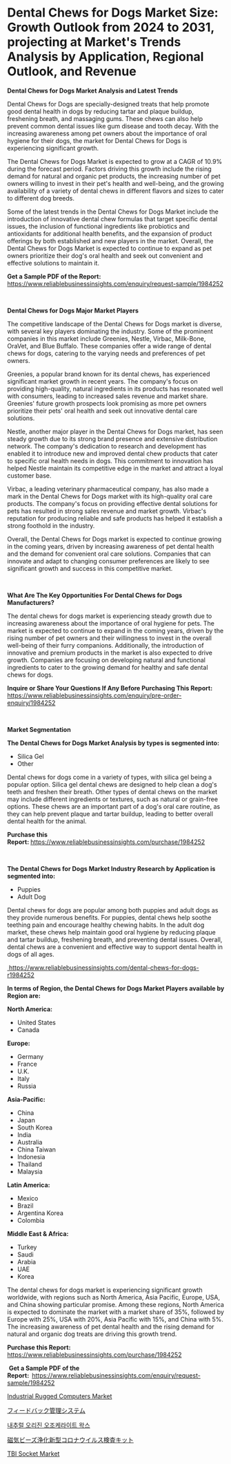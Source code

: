 <p><h1>Dental Chews for Dogs Market Size: Growth Outlook from 2024 to 2031, projecting at Market's Trends Analysis by Application, Regional Outlook, and Revenue</h1></p><p><strong>Dental Chews for Dogs Market Analysis and Latest Trends</strong></p>
<p><p>Dental Chews for Dogs are specially-designed treats that help promote good dental health in dogs by reducing tartar and plaque buildup, freshening breath, and massaging gums. These chews can also help prevent common dental issues like gum disease and tooth decay. With the increasing awareness among pet owners about the importance of oral hygiene for their dogs, the market for Dental Chews for Dogs is experiencing significant growth.</p><p>The Dental Chews for Dogs Market is expected to grow at a CAGR of 10.9% during the forecast period. Factors driving this growth include the rising demand for natural and organic pet products, the increasing number of pet owners willing to invest in their pet's health and well-being, and the growing availability of a variety of dental chews in different flavors and sizes to cater to different dog breeds.</p><p>Some of the latest trends in the Dental Chews for Dogs Market include the introduction of innovative dental chew formulas that target specific dental issues, the inclusion of functional ingredients like probiotics and antioxidants for additional health benefits, and the expansion of product offerings by both established and new players in the market. Overall, the Dental Chews for Dogs Market is expected to continue to expand as pet owners prioritize their dog's oral health and seek out convenient and effective solutions to maintain it.</p></p>
<p><strong>Get a Sample PDF of the Report:&nbsp;</strong> <a href="https://www.reliablebusinessinsights.com/enquiry/request-sample/1984252">https://www.reliablebusinessinsights.com/enquiry/request-sample/1984252</a></p>
<p>&nbsp;</p>
<p><strong>Dental Chews for Dogs Major Market Players</strong></p>
<p><p>The competitive landscape of the Dental Chews for Dogs market is diverse, with several key players dominating the industry. Some of the prominent companies in this market include Greenies, Nestle, Virbac, Milk-Bone, OraVet, and Blue Buffalo. These companies offer a wide range of dental chews for dogs, catering to the varying needs and preferences of pet owners.</p><p>Greenies, a popular brand known for its dental chews, has experienced significant market growth in recent years. The company's focus on providing high-quality, natural ingredients in its products has resonated well with consumers, leading to increased sales revenue and market share. Greenies' future growth prospects look promising as more pet owners prioritize their pets' oral health and seek out innovative dental care solutions.</p><p>Nestle, another major player in the Dental Chews for Dogs market, has seen steady growth due to its strong brand presence and extensive distribution network. The company's dedication to research and development has enabled it to introduce new and improved dental chew products that cater to specific oral health needs in dogs. This commitment to innovation has helped Nestle maintain its competitive edge in the market and attract a loyal customer base.</p><p>Virbac, a leading veterinary pharmaceutical company, has also made a mark in the Dental Chews for Dogs market with its high-quality oral care products. The company's focus on providing effective dental solutions for pets has resulted in strong sales revenue and market growth. Virbac's reputation for producing reliable and safe products has helped it establish a strong foothold in the industry.</p><p>Overall, the Dental Chews for Dogs market is expected to continue growing in the coming years, driven by increasing awareness of pet dental health and the demand for convenient oral care solutions. Companies that can innovate and adapt to changing consumer preferences are likely to see significant growth and success in this competitive market.</p></p>
<p>&nbsp;</p>
<p><strong>What Are The Key Opportunities For Dental Chews for Dogs Manufacturers?</strong></p>
<p><p>The dental chews for dogs market is experiencing steady growth due to increasing awareness about the importance of oral hygiene for pets. The market is expected to continue to expand in the coming years, driven by the rising number of pet owners and their willingness to invest in the overall well-being of their furry companions. Additionally, the introduction of innovative and premium products in the market is also expected to drive growth. Companies are focusing on developing natural and functional ingredients to cater to the growing demand for healthy and safe dental chews for dogs.</p></p>
<p><strong>Inquire or Share Your Questions If Any Before Purchasing This Report:</strong> <a href="https://www.reliablebusinessinsights.com/enquiry/pre-order-enquiry/1984252">https://www.reliablebusinessinsights.com/enquiry/pre-order-enquiry/1984252</a></p>
<p>&nbsp;</p>
<p><strong>Market Segmentation</strong></p>
<p><strong>The Dental Chews for Dogs Market Analysis by types is segmented into:</strong></p>
<p><ul><li>Silica Gel</li><li>Other</li></ul></p>
<p><p>Dental chews for dogs come in a variety of types, with silica gel being a popular option. Silica gel dental chews are designed to help clean a dog's teeth and freshen their breath. Other types of dental chews on the market may include different ingredients or textures, such as natural or grain-free options. These chews are an important part of a dog's oral care routine, as they can help prevent plaque and tartar buildup, leading to better overall dental health for the animal.</p></p>
<p><strong>Purchase this Report:&nbsp;</strong><a href="https://www.reliablebusinessinsights.com/purchase/1984252">https://www.reliablebusinessinsights.com/purchase/1984252</a></p>
<p>&nbsp;</p>
<p><strong>The Dental Chews for Dogs Market Industry Research by Application is segmented into:</strong></p>
<p><ul><li>Puppies</li><li>Adult Dog</li></ul></p>
<p><p>Dental chews for dogs are popular among both puppies and adult dogs as they provide numerous benefits. For puppies, dental chews help soothe teething pain and encourage healthy chewing habits. In the adult dog market, these chews help maintain good oral hygiene by reducing plaque and tartar buildup, freshening breath, and preventing dental issues. Overall, dental chews are a convenient and effective way to support dental health in dogs of all ages.</p></p>
<p><a href="https://www.reliablebusinessinsights.com/dental-chews-for-dogs-r1984252">&nbsp;https://www.reliablebusinessinsights.com/dental-chews-for-dogs-r1984252</a></p>
<p><strong>In terms of Region, the Dental Chews for Dogs Market Players available by Region are:</strong></p>
<p>
    <p> <strong> North America: </strong>
        <ul>
            <li>United States</li>
            <li>Canada</li>
        </ul>
        </p> 
    <p> <strong> Europe: </strong>
        <ul>
            <li>Germany</li>
            <li>France</li>
            <li>U.K.</li>
            <li>Italy</li>
            <li>Russia</li>
        </ul>
        </p> 
    <p> <strong> Asia-Pacific: </strong>
        <ul>
            <li>China</li>
            <li>Japan</li>
            <li>South Korea</li>
            <li>India</li>
            <li>Australia</li>
            <li>China Taiwan</li>
            <li>Indonesia</li>
            <li>Thailand</li>
            <li>Malaysia</li>
        </ul>
        </p> 
    <p> <strong> Latin America: </strong>
        <ul>
            <li>Mexico</li>
            <li>Brazil</li>
            <li>Argentina Korea</li>
            <li>Colombia</li>
        </ul>
        </p> 
    <p> <strong> Middle East & Africa: </strong>
        <ul>
            <li>Turkey</li>
            <li>Saudi</li>
            <li>Arabia</li>
            <li>UAE</li>
            <li>Korea</li>
        </ul>
    </p>
    </p>
<p><p>The dental chews for dogs market is experiencing significant growth worldwide, with regions such as North America, Asia Pacific, Europe, USA, and China showing particular promise. Among these regions, North America is expected to dominate the market with a market share of 35%, followed by Europe with 25%, USA with 20%, Asia Pacific with 15%, and China with 5%. The increasing awareness of pet dental health and the rising demand for natural and organic dog treats are driving this growth trend.</p></p>
<p><strong>Purchase this Report: </strong><a href="https://www.reliablebusinessinsights.com/purchase/1984252">https://www.reliablebusinessinsights.com/purchase/1984252</a></p>
<p>&nbsp;<strong>Get a Sample PDF of the Report:&nbsp;&nbsp;</strong><a href="https://www.reliablebusinessinsights.com/enquiry/request-sample/1984252">https://www.reliablebusinessinsights.com/enquiry/request-sample/1984252</a></p>
<p><strong></strong></p>
<p><p><a href="https://github.com/ashepherd82/Market-Research-Report-List-5/blob/main/industrial-rugged-computers-market.md">Industrial Rugged Computers Market</a></p><p><a href="https://github.com/LuzHills1972/Market-Research-Report-List-1/blob/main/4015313150624.md">フィードバック管理システム</a></p><p><a href="https://github.com/EthaWolf/Market-Research-Report-List-1/blob/main/3468967160558.md">내추럴 오리진 오조케라이트 왁스</a></p><p><a href="https://github.com/kegley4963/Market-Research-Report-List-1/blob/main/5298760150623.md">磁気ビーズ浄化新型コロナウイルス検査キット</a></p><p><a href="https://github.com/irfadac/Market-Research-Report-List-3/blob/main/tbi-socket-market.md">TBI Socket Market</a></p></p>